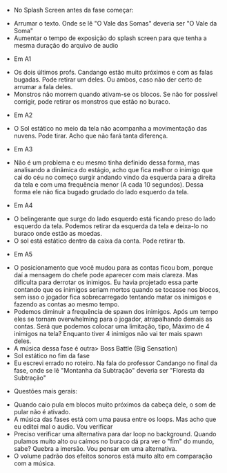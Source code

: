 * No Splash Screen antes da fase começar:
- Arrumar o texto. Onde se lê "O Vale das Somas" deveria ser "O Vale da Soma"
- Aumentar o tempo de exposição do splash screen para que tenha a mesma duração do arquivo de audio
* Em A1
- Os dois últimos profs. Candango estão muito próximos e com as falas bugadas. Pode retirar um deles. Ou ambos, caso não der certo de arrumar a fala deles.
- Monstros não morrem quando ativam-se os blocos. Se não for possível corrigir, pode retirar os monstros que estão no buraco.
* Em A2
- O Sol estático no meio da tela não acompanha a movimentação das nuvens. Pode tirar. Acho que não fará tanta diferença.
* Em A3
- Não é um problema e eu mesmo tinha definido dessa forma, mas analisando a dinâmica do estágio, acho que fica melhor o inimigo que cai do céu no começo surgir andando vindo da esquerda para a direita da tela e com uma frequência menor (A cada 10 segundos). Dessa forma ele não fica bugado grudado do lado esquerdo da tela.
* Em A4
- O belingerante que surge do lado esquerdo está ficando preso do lado esquerdo da tela. Podemos retirar da esquerda da tela e deixa-lo no buraco onde estão as moedas.
- O sol está estático dentro da caixa da conta. Pode retirar tb.
* Em A5
- O posicionamento que você mudou para as contas ficou bom, porque daí a mensagem do chefe pode aparecer com mais clareza. Mas dificulta para derrotar os inimigos. Eu havia projetado essa parte contando que os inimigos seriam mortos quando se tocasse nos blocos, sem isso o jogador fica sobrecarregado tentando matar os inimigos e fazendo as contas ao mesmo tempo.
- Podemos diminuir a frequência de spawn dos inimigos. Após um tempo eles se tornam overwhelming para o jogador, atrapalhando demais as contas. Será que podemos colocar uma limitação, tipo, Máximo de 4 inimigos na tela? Enquanto tiver 4 inimigos não vai ter mais spawn deles.
- A música dessa fase é outra> Boss Battle (Big Sensation)
- Sol estático no fim da fase
- Eu escrevi errado no roteiro. Na fala do professor Candango no final da fase, onde se lê "Montanha da Subtração" deveria ser "Floresta da Subtração"

* Questões mais gerais:
- Quando caio pula em blocos muito próximos da cabeça dele, o som de pular não é ativado.
- A música das fases está com uma pausa entre os loops. Mas acho que eu editei mal o audio. Vou verificar
- Preciso verificar uma alternativa para dar loop no background. Quando pulamos muito alto ou caímos no buraco dá pra ver o "fim" do mundo, sabe? Quebra a imersão. Vou pensar em uma alternativa.
- O volume padrão dos efeitos sonoros está muito alto em comparação com a música.